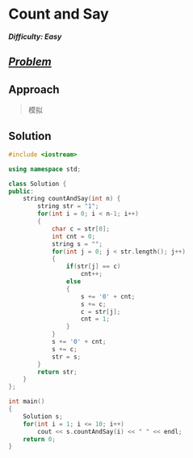 # Count and Say

_**Difficulty: Easy**_

## _[Problem](https://leetcode.com/problems/count-and-say/?tab=Description)_

## Approach
>模拟

## Solution
```c++
#include <iostream>

using namespace std;

class Solution {
public:
    string countAndSay(int n) {
        string str = "1";
        for(int i = 0; i < n-1; i++)
        {
            char c = str[0];
            int cnt = 0;
            string s = "";
            for(int j = 0; j < str.length(); j++)
            {
                if(str[j] == c)
                    cnt++;
                else
                {
                    s += '0' + cnt;
                    s += c;
                    c = str[j];
                    cnt = 1;
                }
            }
            s += '0' + cnt;
            s += c;
            str = s;
        }
        return str;
    }
};

int main()
{
    Solution s;
    for(int i = 1; i <= 10; i++)
        cout << s.countAndSay(i) << " " << endl;
    return 0;
}
```